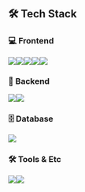 ## 🛠️ Tech Stack

### 💻 Frontend
<img src="https://img.shields.io/badge/React-61DAFB?style=flat&logo=react&logoColor=black"/><img src="https://img.shields.io/badge/JavaScript-F7DF1E?style=flat&logo=javascript&logoColor=black"/><img src="https://img.shields.io/badge/HTML5-E34F26?style=flat&logo=html5&logoColor=white"/><img src="https://img.shields.io/badge/CSS3-1572B6?style=flat&logo=css3&logoColor=white"/><img src="https://img.shields.io/badge/Vite-646CFF?style=flat&logo=vite&logoColor=white"/>

### 🧰 Backend
<img src="https://img.shields.io/badge/Spring Boot-6DB33F?style=flat&logo=springboot&logoColor=white"/><img src="https://img.shields.io/badge/Python-3776AB?style=flat&logo=python&logoColor=white"/>

### 🗄️ Database
<img src="https://img.shields.io/badge/MySQL-4479A1?style=flat&logo=mysql&logoColor=white"/>

### 🛠️ Tools & Etc
<img src="https://img.shields.io/badge/VS Code-007ACC?style=flat&logo=visualstudiocode&logoColor=white"/><img src="https://img.shields.io/badge/Figma-F24E1E?style=flat&logo=figma&logoColor=white"/>
